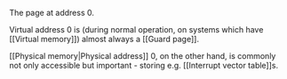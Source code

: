 The page at address 0.

Virtual address 0 is (during normal operation, on systems which have [[Virtual memory]]) almost always a [[Guard page]].

[[Physical memory|Physical address]] 0, on the other hand, is commonly not only accessible but important - storing e.g. [[Interrupt vector table]]s.